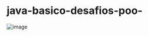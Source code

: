 # java-basico-desafios-poo-

![image](https://github.com/user-attachments/assets/09d05419-4988-4694-8281-2cdf94c584cd)
